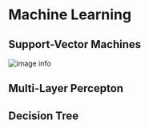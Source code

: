 Machine Learning
======

## Support-Vector Machines

![image info](docs/img/svmlinearstructure.png)

## Multi-Layer Percepton

## Decision Tree
